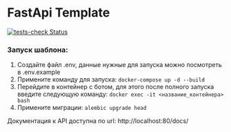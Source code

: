 # FastApi Template
[![tests-check Status](https://github.com/Keni13-coder/fastapi-template/actions/workflows/ci.yml/badge.svg?branch=develop)](https://github.com/Keni13-coder/fastapi-template/actions/workflows/ci.yml)
### Запуск шаблона:

1) Создайте файл .env, данные нужные для запуска можно посмотреть в .env.example
2) Примените команду для запуска: ```docker-compose up -d --build```
3) Перейдите в контейнер с ботом, для этого после полного запуска введите следующую команду: ```docker exec -it <название_контейнера> bash```
4) Примените миграции: ```alembic upgrade head```

Документация к API доступна по url: http://localhost:80/docs/
